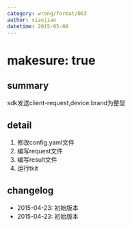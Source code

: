 ```yaml
---
category: wrong/format/063
author: xiaojian
datetime: 2015-05-08
---
```


# makesure: true

## summary

sdk发送client-request,device.brand为整型

## detail

1. 修改config.yaml文件
1. 编写request文件
1. 编写result文件
1. 运行tkit

## changelog

- 2015-04-23: 初始版本
- 2015-04-23: 初始版本
